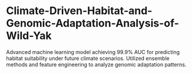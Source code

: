 # Climate-Driven-Habitat-and-Genomic-Adaptation-Analysis-of-Wild-Yak
Advanced machine learning model achieving 99.9% AUC for predicting habitat suitability under future climate scenarios. Utilized ensemble methods and feature engineering to analyze genomic adaptation patterns.
